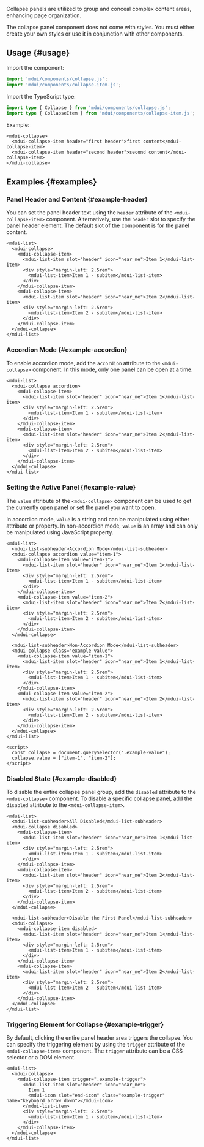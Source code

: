 Collapse panels are utilized to group and conceal complex content areas, enhancing page organization.

The collapse panel component does not come with styles. You must either create your own styles or use it in conjunction with other components.

## Usage {#usage}

Import the component:

```js
import 'mdui/components/collapse.js';
import 'mdui/components/collapse-item.js';
```

Import the TypeScript type:

```ts
import type { Collapse } from 'mdui/components/collapse.js';
import type { CollapseItem } from 'mdui/components/collapse-item.js';
```

Example:

```html,example
<mdui-collapse>
  <mdui-collapse-item header="first header">first content</mdui-collapse-item>
  <mdui-collapse-item header="second header">second content</mdui-collapse-item>
</mdui-collapse>
```

## Examples {#examples}

### Panel Header and Content {#example-header}

You can set the panel header text using the `header` attribute of the `<mdui-collapse-item>` component. Alternatively, use the `header` slot to specify the panel header element. The default slot of the component is for the panel content.

```html,example,expandable
<mdui-list>
  <mdui-collapse>
    <mdui-collapse-item>
      <mdui-list-item slot="header" icon="near_me">Item 1</mdui-list-item>
      <div style="margin-left: 2.5rem">
        <mdui-list-item>Item 1 - subitem</mdui-list-item>
      </div>
    </mdui-collapse-item>
    <mdui-collapse-item>
      <mdui-list-item slot="header" icon="near_me">Item 2</mdui-list-item>
      <div style="margin-left: 2.5rem">
        <mdui-list-item>Item 2 - subitem</mdui-list-item>
      </div>
    </mdui-collapse-item>
  </mdui-collapse>
</mdui-list>
```

### Accordion Mode {#example-accordion}

To enable accordion mode, add the `accordion` attribute to the `<mdui-collapse>` component. In this mode, only one panel can be open at a time.

```html,example,expandable
<mdui-list>
  <mdui-collapse accordion>
    <mdui-collapse-item>
      <mdui-list-item slot="header" icon="near_me">Item 1</mdui-list-item>
      <div style="margin-left: 2.5rem">
        <mdui-list-item>Item 1 - subitem</mdui-list-item>
      </div>
    </mdui-collapse-item>
    <mdui-collapse-item>
      <mdui-list-item slot="header" icon="near_me">Item 2</mdui-list-item>
      <div style="margin-left: 2.5rem">
        <mdui-list-item>Item 2 - subitem</mdui-list-item>
      </div>
    </mdui-collapse-item>
  </mdui-collapse>
</mdui-list>
```

### Setting the Active Panel {#example-value}

The `value` attribute of the `<mdui-collapse>` component can be used to get the currently open panel or set the panel you want to open.

In accordion mode, `value` is a string and can be manipulated using either attribute or property. In non-accordion mode, `value` is an array and can only be manipulated using JavaScript property.

```html,example,expandable
<mdui-list>
  <mdui-list-subheader>Accordion Mode</mdui-list-subheader>
  <mdui-collapse accordion value="item-1">
    <mdui-collapse-item value="item-1">
      <mdui-list-item slot="header" icon="near_me">Item 1</mdui-list-item>
      <div style="margin-left: 2.5rem">
        <mdui-list-item>Item 1 - subitem</mdui-list-item>
      </div>
    </mdui-collapse-item>
    <mdui-collapse-item value="item-2">
      <mdui-list-item slot="header" icon="near_me">Item 2</mdui-list-item>
      <div style="margin-left: 2.5rem">
        <mdui-list-item>Item 2 - subitem</mdui-list-item>
      </div>
    </mdui-collapse-item>
  </mdui-collapse>

  <mdui-list-subheader>Non-Accordion Mode</mdui-list-subheader>
  <mdui-collapse class="example-value">
    <mdui-collapse-item value="item-1">
      <mdui-list-item slot="header" icon="near_me">Item 1</mdui-list-item>
      <div style="margin-left: 2.5rem">
        <mdui-list-item>Item 1 - subitem</mdui-list-item>
      </div>
    </mdui-collapse-item>
    <mdui-collapse-item value="item-2">
      <mdui-list-item slot="header" icon="near_me">Item 2</mdui-list-item>
      <div style="margin-left: 2.5rem">
        <mdui-list-item>Item 2 - subitem</mdui-list-item>
      </div>
    </mdui-collapse-item>
  </mdui-collapse>
</mdui-list>

<script>
  const collapse = document.querySelector(".example-value");
  collapse.value = ["item-1", "item-2"];
</script>
```

### Disabled State {#example-disabled}

To disable the entire collapse panel group, add the `disabled` attribute to the `<mdui-collapse>` component. To disable a specific collapse panel, add the `disabled` attribute to the `<mdui-collapse-item>`.

```html,example,expandable
<mdui-list>
  <mdui-list-subheader>All Disabled</mdui-list-subheader>
  <mdui-collapse disabled>
    <mdui-collapse-item>
      <mdui-list-item slot="header" icon="near_me">Item 1</mdui-list-item>
      <div style="margin-left: 2.5rem">
        <mdui-list-item>Item 1 - subitem</mdui-list-item>
      </div>
    </mdui-collapse-item>
    <mdui-collapse-item>
      <mdui-list-item slot="header" icon="near_me">Item 2</mdui-list-item>
      <div style="margin-left: 2.5rem">
        <mdui-list-item>Item 2 - subitem</mdui-list-item>
      </div>
    </mdui-collapse-item>
  </mdui-collapse>

  <mdui-list-subheader>Disable the First Panel</mdui-list-subheader>
  <mdui-collapse>
    <mdui-collapse-item disabled>
      <mdui-list-item slot="header" icon="near_me">Item 1</mdui-list-item>
      <div style="margin-left: 2.5rem">
        <mdui-list-item>Item 1 - subitem</mdui-list-item>
      </div>
    </mdui-collapse-item>
    <mdui-collapse-item>
      <mdui-list-item slot="header" icon="near_me">Item 2</mdui-list-item>
      <div style="margin-left: 2.5rem">
        <mdui-list-item>Item 2 - subitem</mdui-list-item>
      </div>
    </mdui-collapse-item>
  </mdui-collapse>
</mdui-list>
```

### Triggering Element for Collapse {#example-trigger}

By default, clicking the entire panel header area triggers the collapse. You can specify the triggering element by using the `trigger` attribute of the `<mdui-collapse-item>` component. The `trigger` attribute can be a CSS selector or a DOM element.

```html,example,expandable
<mdui-list>
  <mdui-collapse>
    <mdui-collapse-item trigger=".example-trigger">
      <mdui-list-item slot="header" icon="near_me">
        Item 1
        <mdui-icon slot="end-icon" class="example-trigger" name="keyboard_arrow_down"></mdui-icon>
      </mdui-list-item>
      <div style="margin-left: 2.5rem">
        <mdui-list-item>Item 1 - subitem</mdui-list-item>
      </div>
    </mdui-collapse-item>
  </mdui-collapse>
</mdui-list>
```
